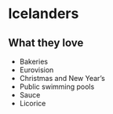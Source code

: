 # Icelanders

## What they love

- Bakeries
- Eurovision
- Christmas and New Year’s
- Public swimming pools
- Sauce
- Licorice

